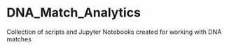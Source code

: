 # DNA_Match_Analytics
Collection of scripts and Jupyter Notebooks created for working with DNA matches
